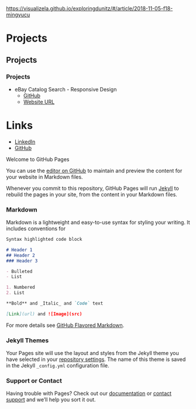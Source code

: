 https://visualizela.github.io/exploringdunitz/#/article/2018-11-05-f18-mingyucu

# Projects
## Projects
### Projects
- eBay Catalog Search - Responsive Design
    - [GitHub](https://github.com/slhsxcmy/cs571/tree/master/hw8-client)
    - [Website URL](http://hw8-client-cs571su2020.wl.r.appspot.com/)



# Links
- [LinkedIn](https://www.linkedin.com/in/m-cui/)
- [GitHub](https://github.com/slhsxcmy)





Welcome to GitHub Pages

You can use the [editor on GitHub](https://github.com/slhsxcmy/slhsxcmy.github.io/edit/master/index.md) to maintain and preview the content for your website in Markdown files.

Whenever you commit to this repository, GitHub Pages will run [Jekyll](https://jekyllrb.com/) to rebuild the pages in your site, from the content in your Markdown files.

### Markdown

Markdown is a lightweight and easy-to-use syntax for styling your writing. It includes conventions for

```markdown
Syntax highlighted code block

# Header 1
## Header 2
### Header 3

- Bulleted
- List

1. Numbered
2. List

**Bold** and _Italic_ and `Code` text

[Link](url) and ![Image](src)
```

For more details see [GitHub Flavored Markdown](https://guides.github.com/features/mastering-markdown/).

### Jekyll Themes

Your Pages site will use the layout and styles from the Jekyll theme you have selected in your [repository settings](https://github.com/slhsxcmy/slhsxcmy.github.io/settings). The name of this theme is saved in the Jekyll `_config.yml` configuration file.

### Support or Contact

Having trouble with Pages? Check out our [documentation](https://docs.github.com/categories/github-pages-basics/) or [contact support](https://github.com/contact) and we’ll help you sort it out.
